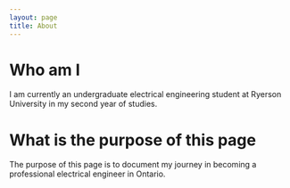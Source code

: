 ```yaml
---
layout: page
title: About
---
```


# Who am I
I am currently an undergraduate electrical engineering student at Ryerson University in my second year of studies.

# What is the purpose of this page

The purpose of this page is to document my journey in becoming a professional electrical engineer in Ontario.

